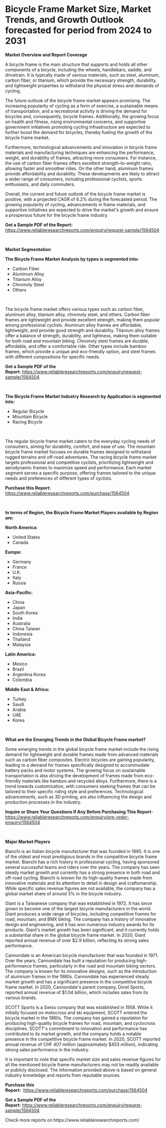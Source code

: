 <p><h1>Bicycle Frame Market Size, Market Trends, and Growth Outlook forecasted for period from 2024 to 2031</h1></p><p><strong>Market Overview and Report Coverage</strong></p>
<p><p>A bicycle frame is the main structure that supports and holds all other components of a bicycle, including the wheels, handlebars, saddle, and drivetrain. It is typically made of various materials, such as steel, aluminum, carbon fiber, or titanium, which provide the necessary strength, durability, and lightweight properties to withstand the physical stress and demands of cycling.</p><p>The future outlook of the bicycle frame market appears promising. The increasing popularity of cycling as a form of exercise, a sustainable means of transportation, and a recreational activity is driving the demand for bicycles and, consequently, bicycle frames. Additionally, the growing focus on health and fitness, rising environmental concerns, and supportive government initiatives promoting cycling infrastructure are expected to further boost the demand for bicycles, thereby fueling the growth of the bicycle frame market.</p><p>Furthermore, technological advancements and innovation in bicycle frame materials and manufacturing techniques are enhancing the performance, weight, and durability of frames, attracting more consumers. For instance, the use of carbon fiber frames offers excellent strength-to-weight ratio, allowing faster and smoother rides. On the other hand, aluminum frames provide affordability and durability. These developments are likely to attract a wider range of consumers, including professional cyclists, sports enthusiasts, and daily commuters.</p><p>Overall, the current and future outlook of the bicycle frame market is positive, with a projected CAGR of 6.2% during the forecasted period. The growing popularity of cycling, advancements in frame materials, and supportive initiatives are expected to drive the market's growth and ensure a prosperous future for the bicycle frame industry.</p></p>
<p><strong>Get a Sample PDF of the Report:</strong> <a href="https://www.reliableresearchreports.com/enquiry/request-sample/1564504">https://www.reliableresearchreports.com/enquiry/request-sample/1564504</a></p>
<p>&nbsp;</p>
<p><strong>Market Segmentation</strong></p>
<p><strong>The Bicycle Frame Market Analysis by types is segmented into:</strong></p>
<p><ul><li>Carbon Fiber</li><li>Aluminum Alloy</li><li>Titanium Alloy</li><li>Chromoly Steel</li><li>Others</li></ul></p>
<p>&nbsp;</p>
<p><p>The bicycle frame market offers various types such as carbon fiber, aluminum alloy, titanium alloy, chromoly steel, and others. Carbon fiber frames are lightweight and provide excellent strength, making them popular among professional cyclists. Aluminum alloy frames are affordable, lightweight, and provide good strength and durability. Titanium alloy frames offer a balance of strength, durability, and lightness, making them suitable for both road and mountain biking. Chromoly steel frames are durable, affordable, and offer a comfortable ride. Other types include bamboo frames, which provide a unique and eco-friendly option, and steel frames with different compositions for specific needs.</p></p>
<p><strong>Get a Sample PDF of the Report:</strong>&nbsp;<a href="https://www.reliableresearchreports.com/enquiry/request-sample/1564504">https://www.reliableresearchreports.com/enquiry/request-sample/1564504</a></p>
<p>&nbsp;</p>
<p><strong>The Bicycle Frame Market Industry Research by Application is segmented into:</strong></p>
<p><ul><li>Regular Bicycle</li><li>Mountain Bicycle</li><li>Racing Bicycle</li></ul></p>
<p>&nbsp;</p>
<p><p>The regular bicycle frame market caters to the everyday cycling needs of consumers, aiming for durability, comfort, and ease of use. The mountain bicycle frame market focuses on durable frames designed to withstand rugged terrains and off-road adventures. The racing bicycle frame market targets professional and competitive cyclists, prioritizing lightweight and aerodynamic frames to maximize speed and performance. Each market segment serves a specific purpose, offering frames tailored to the unique needs and preferences of different types of cyclists.</p></p>
<p><strong>Purchase this Report:</strong>&nbsp; <a href="https://www.reliableresearchreports.com/purchase/1564504">https://www.reliableresearchreports.com/purchase/1564504</a></p>
<p>&nbsp;</p>
<p><strong>In terms of Region, the Bicycle Frame Market Players available by Region are:</strong></p>
<p>
    <p> <strong> North America: </strong>
        <ul>
            <li>United States</li>
            <li>Canada</li>
        </ul>
        </p> 
    <p> <strong> Europe: </strong>
        <ul>
            <li>Germany</li>
            <li>France</li>
            <li>U.K.</li>
            <li>Italy</li>
            <li>Russia</li>
        </ul>
        </p> 
    <p> <strong> Asia-Pacific: </strong>
        <ul>
            <li>China</li>
            <li>Japan</li>
            <li>South Korea</li>
            <li>India</li>
            <li>Australia</li>
            <li>China Taiwan</li>
            <li>Indonesia</li>
            <li>Thailand</li>
            <li>Malaysia</li>
        </ul>
        </p> 
    <p> <strong> Latin America: </strong>
        <ul>
            <li>Mexico</li>
            <li>Brazil</li>
            <li>Argentina Korea</li>
            <li>Colombia</li>
        </ul>
        </p> 
    <p> <strong> Middle East & Africa: </strong>
        <ul>
            <li>Turkey</li>
            <li>Saudi</li>
            <li>Arabia</li>
            <li>UAE</li>
            <li>Korea</li>
        </ul>
    </p>
    </p>
<p>&nbsp;</p>
<p><strong>What are the Emerging Trends in the Global Bicycle Frame market?</strong></p>
<p><p>Some emerging trends in the global bicycle frame market include the rising demand for lightweight and durable frames made from advanced materials such as carbon fiber composites. Electric bicycles are gaining popularity, leading to a demand for frames specifically designed to accommodate battery packs and motor systems. The growing focus on sustainable transportation is also driving the development of frames made from eco-friendly materials like bamboo and recycled alloys. Furthermore, there is a trend towards customization, with consumers seeking frames that can be tailored to their specific riding style and preferences. Technological advancements, such as 3D printing, are also influencing the design and production processes in the industry.</p></p>
<p><strong>Inquire or Share Your Questions If Any Before Purchasing This Report</strong>- <a href="https://www.reliableresearchreports.com/enquiry/pre-order-enquiry/1564504">https://www.reliableresearchreports.com/enquiry/pre-order-enquiry/1564504</a></p>
<p>&nbsp;</p>
<p><strong>Major Market Players</strong></p>
<p><p>Bianchi is an Italian bicycle manufacturer that was founded in 1885. It is one of the oldest and most prestigious brands in the competitive bicycle frame market. Bianchi has a rich history in professional cycling, having sponsored several successful teams and riders over the years. The company has seen steady market growth and currently has a strong presence in both road and off-road cycling. Bianchi is known for its high-quality frames made from innovative materials and its attention to detail in design and craftsmanship. While specific sales revenue figures are not available, the company has a global market share of around 3% in the bicycle industry.</p><p>Giant is a Taiwanese company that was established in 1972. It has since grown to become one of the largest bicycle manufacturers in the world. Giant produces a wide range of bicycles, including competitive frames for road, mountain, and BMX biking. The company has a history of innovative design and engineering, and it has won numerous industry awards for its products. Giant's market growth has been significant, and it currently holds a substantial share in the global bicycle frame market. In 2020, Giant reported annual revenue of over $2.9 billion, reflecting its strong sales performance.</p><p>Cannondale is an American bicycle manufacturer that was founded in 1971. Over the years, Cannondale has built a reputation for producing high-performance frames, particularly in the road and mountain biking sectors. The company is known for its innovative designs, such as the introduction of aluminum frames in the 1980s. Cannondale has experienced steady market growth and has a significant presence in the competitive bicycle frame market. In 2020, Cannondale's parent company, Dorel Sports, reported annual revenue of $1.04 billion, which includes sales from its various brands.</p><p>SCOTT Sports is a Swiss company that was established in 1958. While it initially focused on motocross and ski equipment, SCOTT entered the bicycle market in the 1980s. The company has gained a reputation for producing high-quality bicycle frames for road, mountain, and cyclocross disciplines. SCOTT's commitment to innovation and performance has contributed to its market growth, and the company holds a notable presence in the competitive bicycle frame market. In 2020, SCOTT reported annual revenue of CHF 407 million (approximately $453 million), indicating strong sales performance in the industry.</p><p>It is important to note that specific market size and sales revenue figures for all the mentioned bicycle frame manufacturers may not be readily available or publicly disclosed. The information provided above is based on general industry knowledge and reports from reputable sources.</p></p>
<p><strong>Purchase this Report:</strong>&nbsp;&nbsp;<a href="https://www.reliableresearchreports.com/purchase/1564504">https://www.reliableresearchreports.com/purchase/1564504</a></p>
<p></p>
<p><strong>Get a Sample PDF of the Report:</strong>&nbsp;<a href="https://www.reliableresearchreports.com/enquiry/request-sample/1564504">https://www.reliableresearchreports.com/enquiry/request-sample/1564504</a></p>
<p>Check more reports on https://www.reliableresearchreports.com/</p>